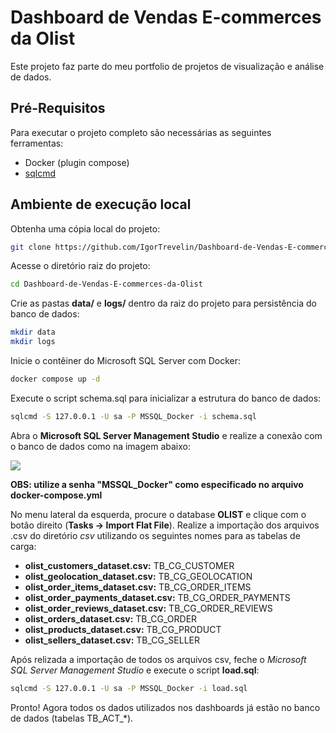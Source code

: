 # Dashboard de Vendas E-commerces da Olist

Este projeto faz parte do meu portfolio de projetos de visualização e análise de dados.

## Pré-Requisitos

Para executar o projeto completo são necessárias as seguintes ferramentas:

- Docker (plugin compose)
- [sqlcmd](https://learn.microsoft.com/en-us/sql/tools/sqlcmd-utility)

## Ambiente de execução local

Obtenha uma cópia local do projeto:

```bash
git clone https://github.com/IgorTrevelin/Dashboard-de-Vendas-E-commerces-da-Olist.git
```

Acesse o diretório raiz do projeto:

```bash
cd Dashboard-de-Vendas-E-commerces-da-Olist
```

Crie as pastas **data/** e **logs/** dentro da raiz do projeto para persistência do banco de dados:

```bash
mkdir data
mkdir logs
```

Inicie o contêiner do Microsoft SQL Server com Docker:

```bash
docker compose up -d
```

Execute o script schema.sql para inicializar a estrutura do banco de dados:

```bash
sqlcmd -S 127.0.0.1 -U sa -P MSSQL_Docker -i schema.sql
```

Abra o **Microsoft SQL Server Management Studio** e realize a conexão com o banco de dados como na imagem abaixo:

<img src="https://i.imgur.com/D0O3k7F.png">

**OBS: utilize a senha "MSSQL_Docker" como especificado no arquivo docker-compose.yml**

No menu lateral da esquerda, procure o database **OLIST** e clique com o botão direito (**Tasks -> Import Flat File**). Realize a importação dos arquivos .csv do diretório _csv_ utilizando os seguintes nomes para as tabelas de carga:

- **olist_customers_dataset.csv:** TB_CG_CUSTOMER
- **olist_geolocation_dataset.csv:** TB_CG_GEOLOCATION
- **olist_order_items_dataset.csv:** TB_CG_ORDER_ITEMS
- **olist_order_payments_dataset.csv:** TB_CG_ORDER_PAYMENTS
- **olist_order_reviews_dataset.csv:** TB_CG_ORDER_REVIEWS
- **olist_orders_dataset.csv:** TB_CG_ORDER
- **olist_products_dataset.csv:** TB_CG_PRODUCT
- **olist_sellers_dataset.csv:** TB_CG_SELLER


Após relizada a importação de todos os arquivos csv, feche o _Microsoft SQL Server Management Studio_ e execute o script **load.sql**:

```bash
sqlcmd -S 127.0.0.1 -U sa -P MSSQL_Docker -i load.sql
```

Pronto! Agora todos os dados utilizados nos dashboards já estão no banco de dados (tabelas TB_ACT\_\*).
